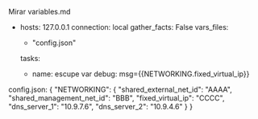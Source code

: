Mirar variables.md


- hosts: 127.0.0.1
  connection: local
  gather_facts: False
  vars_files:
    - "config.json"

  tasks:
    - name: escupe var
      debug: msg={{NETWORKING.fixed_virtual_ip}}


config.json:
{
    "NETWORKING": {
        "shared_external_net_id": "AAAA",
        "shared_management_net_id": "BBB",
        "fixed_virtual_ip": "CCCC",
        "dns_server_1": "10.9.7.6",
        "dns_server_2": "10.9.4.6"
    }
}

